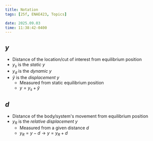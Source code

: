 ```yaml
---
title: Notation
tags: [25f, ENAE423, Topics]

date: 2025.09.03
time: 11:38:42-0400
---
```


## $y$

- Distance of the location/cut of interest from equilibrium position
- $y_s$ is the _static_ $y$
- $y_d$ is the _dynamic_ $y$
- $\hat{y}$ is the _displacement_ $y$
    - Measured from static equilibrium position
    - $y = y_s + \hat{y}$

## $d$

- Distance of the body/system's movement from equilibrium position
- $y_R$ is the _relative displacement_ $y$
    - Measured from a given distance $d$
    - $y_R = y - d \to y = y_R + d$
